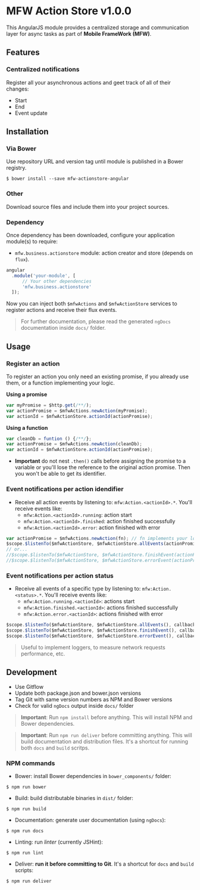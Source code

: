 # MFW Action Store v1.0.0

This AngularJS module provides a centralized storage and communication layer for async tasks as part of **Mobile FrameWork (MFW)**.


## Features

### Centralized notifications

Register all your asynchronous actions and geet track of all of their changes:

* Start
* End
* Event update



## Installation

### Via Bower

Use repository URL and version tag until module is published in a Bower registry.

```shell
$ bower install --save mfw-actionstore-angular
```


### Other

Download source files and include them into your project sources.



### Dependency

Once dependency has been downloaded, configure your application module(s) to require:

* `mfw.business.actionstore` module: action creator and store (depends on `flux`).

```js
angular
  .module('your-module', [
      // Your other dependencies
      'mfw.business.actionstore'
  ]);
```

Now you can inject both `$mfwActions` and `$mfwActionStore` services to register actions and receive their flux events.


> For further documentation, please read the generated `ngDocs` documentation inside `docs/` folder.


## Usage

### Register an action

To register an action you only need an existing promise, if you already use them, or a function implementing your logic.

**Using a promise**

```js
var myPromise = $http.get(/**/);
var actionPromise = $mfwActions.newAction(myPromise);
var actionId = $mfwActionStore.actionId(actionPromise);
```

**Using a function**

```js
var cleanDb = funtion () {/**/};
var actionPromise = $mfwActions.newAction(cleanDb);
var actionId = $mfwActionStore.actionId(actionPromise);
```


* **Important** do not nest `.then()` calls before assigning the promise to a variable or you'll lose the reference to the original action promise. Then you won't be able to get its identifier.


### Event notifications per action idendifier

* Receive all action events by listening to: `mfw:Action.<actionId>.*`. You'll receive events like:
	* `mfw:Action.<actionId>.running`: action start
	* `mfw:Action.<actionId>.finished`: action finished successfully
	* `mfw:Action.<actionId>.error`: action finished with error

```js
var actionPromise = $mfwActions.newAction(fn); // fn implements your logic
$scope.$listenTo($mfwActionStore, $mfwActionStore.allEvents(actionPromise), callback);
// or...
//$scope.$listenTo($mfwActionStore, $mfwActionStore.finishEvent(actionPromise), callback);
//$scope.$listenTo($mfwActionStore, $mfwActionStore.errorEvent(actionPromise), callback);
```


### Event notifications per action status

* Receive all events of a specific type by listening to: `mfw:Action.<status>.*`. You'll receive events like:
	* `mfw:Action.running.<actionId>`: actions start
	* `mfw:Action.finished.<actionId>`: actions finished successfully
	* `mfw:Action.error.<actionId>`: actions finished with error

```js
$scope.$listenTo($mfwActionStore, $mfwActionStore.allEvents(), callback);
$scope.$listenTo($mfwActionStore, $mfwActionStore.finishEvent(), callback);
$scope.$listenTo($mfwActionStore, $mfwActionStore.errorEvent(), callback);
```

> Useful to implement loggers, to measure network requests performance, etc.


## Development

* Use Gitflow
* Update both package.json and bower.json versions
* Tag Git with same version numbers as NPM and Bower versions
* Check for valid `ngDocs` output inside `docs/` folder

> **Important**: Run `npm install` before anything. This will install NPM and Bower dependencies.

> **Important**: Run `npm run deliver` before committing anything. This will build documentation and distribution files.
> It's a shortcut for running both `docs` and `build` scritps.

### NPM commands

* Bower: install Bower dependencies in `bower_components/` folder:
```shell
$ npm run bower
```
* Build: build distributable binaries in `dist/` folder:
```shell
$ npm run build
```
* Documentation: generate user documentation (using `ngDocs`):
```shell
$ npm run docs
```
* Linting: run *linter* (currently JSHint):
```shell
$ npm run lint
```
* Deliver: **run it before committing to Git**. It's a shortcut for `docs` and `build` scripts:
```shell
$ npm run deliver
```
